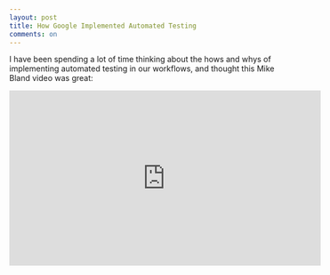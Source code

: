 ```yaml
---
layout: post
title: How Google Implemented Automated Testing
comments: on
---
```

I have been spending a lot of time thinking about the hows and whys of implementing automated testing in our workflows, and thought this Mike Bland video was great:

<iframe width="560" height="315" src="https://www.youtube-nocookie.com/embed/CWSLSHljQLM" frameborder="0" allow="autoplay; encrypted-media" allowfullscreen></iframe>